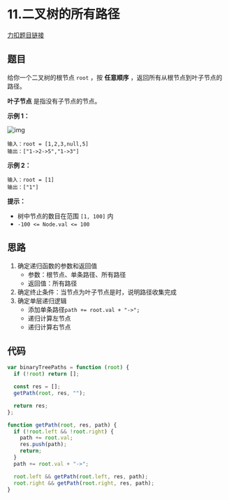 # 11.二叉树的所有路径

[力扣题目链接](https://leetcode.cn/problems/binary-tree-paths/)

## 题目

给你一个二叉树的根节点 `root` ，按 **任意顺序** ，返回所有从根节点到叶子节点的路径。

**叶子节点** 是指没有子节点的节点。

 

**示例 1：**

![img](https://assets.leetcode.com/uploads/2021/03/12/paths-tree.jpg)

```
输入：root = [1,2,3,null,5]
输出：["1->2->5","1->3"]
```

**示例 2：**

```
输入：root = [1]
输出：["1"]
```

 

**提示：**

- 树中节点的数目在范围 `[1, 100]` 内
- `-100 <= Node.val <= 100`

## 思路

1. 确定递归函数的参数和返回值
   - 参数：根节点、单条路径、所有路径
   - 返回值：所有路径
2. 确定终止条件：当节点为叶子节点是时，说明路径收集完成
3. 确定单层递归逻辑
   - 添加单条路径`path += root.val + "->";`
   - 递归计算左节点
   - 递归计算右节点

## 代码

~~~js
var binaryTreePaths = function (root) {
  if (!root) return [];

  const res = [];
  getPath(root, res, "");

  return res;
};

function getPath(root, res, path) {
  if (!root.left && !root.right) {
    path += root.val;
    res.push(path);
    return;
  }
  path += root.val + "->";

  root.left && getPath(root.left, res, path);
  root.right && getPath(root.right, res, path);
}
~~~

